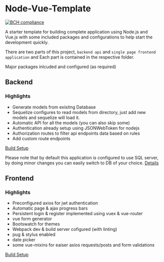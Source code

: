 # Node-Vue-Template

[![BCH compliance](https://bettercodehub.com/edge/badge/mubaidr/node-vue-template?branch=master)](https://bettercodehub.com/)

A starter template for building complete application using Node.js and Vue.js
with some included packages and configurations to help start the development
quickly.

There are two parts of this project, `backend api` and `single page frontend
application` and Each part is contained in the respective folder.

Major packages inlcuded and configured (as required)

## Backend

### Highlights

* Generate models from exisitng Database
* Sequelize configures to read models from directory, just add new models and
  sequelize will load it.
* Automatic API for all the models (you can also skip some)
* Authentication already setup using JSONWebToken for nodejs
* Authorization routes to filter api endpoints data based on rules
* Add custom route endpoints

[Build Setup](./backend/README.md)

Please note that by default this application is configured to use SQL server, by
doing minor changes you can easily switch to DB of your choice.
[Details](http://docs.sequelizejs.com/manual/installation/getting-started.html)

## Frontend

### Highlights

* Preconfigured axios for jwt authentication
* Automatic page & ajax progress bars
* Persistent login & register implemented using vuex & vue-router
* vue form generator
* Bootswatch for themes
* Webpack dev & build server cofigured (with linting)
* pug & stylus enabled
* date picker
* some vue-mixins for eaiser axios requests/posts and form validations

[Build Setup](./frontend/README.md)
